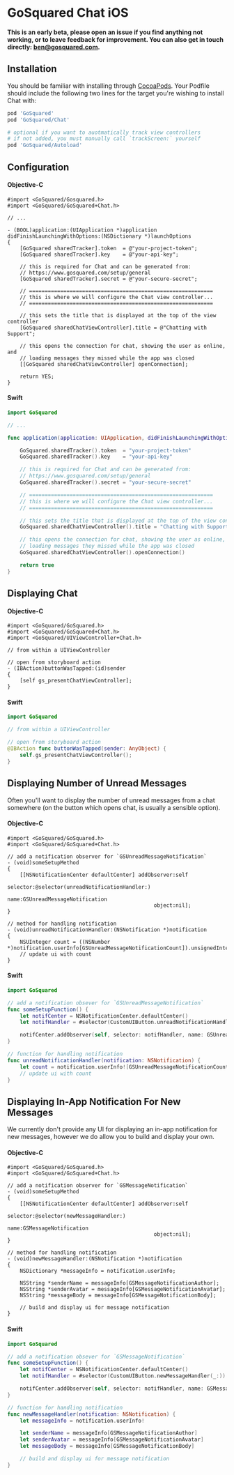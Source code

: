 # GoSquared Chat iOS

**This is an early beta, please open an issue if you find anything not working, or to leave feedback for improvement. You can also get in touch directly: <ben@gosquared.com>.**

## Installation

You should be familiar with installing through [CocoaPods](https://cocoapods.org/). Your Podfile should include the following two lines for the target you're wishing to install Chat with:

```ruby
pod 'GoSquared'
pod 'GoSquared/Chat'

# optional if you want to auotmatically track view controllers
# if not added, you must manually call `trackScreen:` yourself
pod 'GoSquared/Autoload'
```

## Configuration

#### Objective-C

```objc
#import <GoSquared/Gosquared.h>
#import <GoSquared/GoSquared+Chat.h>

// ...

- (BOOL)application:(UIApplication *)application didFinishLaunchingWithOptions:(NSDictionary *)launchOptions
{
    [GoSquared sharedTracker].token  = @"your-project-token";
    [GoSquared sharedTracker].key    = @"your-api-key";

    // this is required for Chat and can be generated from:
    // https://www.gosquared.com/setup/general
    [GoSquared sharedTracker].secret = @"your-secure-secret";

    // ===========================================================
    // this is where we will configure the Chat view controller...
    // ===========================================================

    // this sets the title that is displayed at the top of the view controller
    [GoSquared sharedChatViewController].title = @"Chatting with Support";

    // this opens the connection for chat, showing the user as online, and
    // loading messages they missed while the app was closed
    [[GoSquared sharedChatViewController] openConnection];

    return YES;
}
```

#### Swift

```swift
import GoSquared

// ...

func application(application: UIApplication, didFinishLaunchingWithOptions launchOptions: [NSObject: AnyObject]?) -> Bool {

    GoSquared.sharedTracker().token  = "your-project-token"
    GoSquared.sharedTracker().key    = "your-api-key"

    // this is required for Chat and can be generated from:
    // https://www.gosquared.com/setup/general
    GoSquared.sharedTracker().secret = "your-secure-secret"

    // ===========================================================
    // this is where we will configure the Chat view controller...
    // ===========================================================

    // this sets the title that is displayed at the top of the view controller
    GoSquared.sharedChatViewController().title = "Chatting with Support"

    // this opens the connection for chat, showing the user as online, and
    // loading messages they missed while the app was closed
    GoSquared.sharedChatViewController().openConnection()

    return true
}
```

## Displaying Chat

#### Objective-C

```objc
#import <GoSquared/GoSquared.h>
#import <GoSquared/GoSquared+Chat.h>
#import <GoSquared/UIViewController+Chat.h>

// from within a UIViewController

// open from storyboard action
- (IBAction)buttonWasTapped:(id)sender
{
    [self gs_presentChatViewController];
}

```

#### Swift

```swift
import GoSquared

// from within a UIViewController

// open from storyboard action
@IBAction func buttonWasTapped(sender: AnyObject) {
    self.gs_presentChatViewController();
}
```

## Displaying Number of Unread Messages

Often you'll want to display the number of unread messages from a chat somewhere (on the button which opens chat, is usually a sensible option).

#### Objective-C

```objc
#import <GoSquared/GoSquared.h>
#import <GoSquared/GoSquared+Chat.h>

// add a notification observer for `GSUnreadMessageNotification`
- (void)someSetupMethod
{
    [[NSNotificationCenter defaultCenter] addObserver:self
                                             selector:@selector(unreadNotificationHandler:)
                                                 name:GSUnreadMessageNotification
                                               object:nil];
}

// method for handling notification
- (void)unreadNotificationHandler:(NSNotification *)notification
{
    NSUInteger count = ((NSNumber *)notification.userInfo[GSUnreadMessageNotificationCount]).unsignedIntegerValue;
    // update ui with count
}
```

#### Swift

```swift
import GoSquared

// add a notification obsever for `GSUnreadMessageNotification`
func someSetupFunction() {
    let notifCenter = NSNotificationCenter.defaultCenter()
    let notifHandler = #selector(CustomUIButton.unreadNotificationHandler(_:))

    notifCenter.addObserver(self, selector: notifHandler, name: GSUnreadMessageNotification, object:nil)
}

// function for handling notification
func unreadNotificationHandler(notification: NSNotification) {
    let count = notification.userInfo![GSUnreadMessageNotificationCount]
    // update ui with count
}

```

## Displaying In-App Notification For New Messages

We currently don't provide any UI for displaying an in-app notification for new messages, however we do allow you to build and display your own.

#### Objective-C

```objc
#import <GoSquared/GoSquared.h>
#import <GoSquared/GoSquared+Chat.h>

// add a notification observer for `GSMessageNotification`
- (void)someSetupMethod
{
    [[NSNotificationCenter defaultCenter] addObserver:self
                                             selector:@selector(newMessageHandler:)
                                                 name:GSMessageNotification
                                               object:nil];
}

// method for handling notification
- (void)newMessageHandler:(NSNotification *)notification
{
    NSDictionary *messageInfo = notification.userInfo;

    NSString *senderName = messageInfo[GSMessageNotificationAuthor];
    NSString *senderAvatar = messageInfo[GSMessageNotificationAvatar];
    NSString *messageBody = messageInfo[GSMessageNotificationBody];

    // build and display ui for message notification
}
```

#### Swift

```swift
import GoSquared

// add a notification obsever for `GSMessageNotification`
func someSetupFunction() {
    let notifCenter = NSNotificationCenter.defaultCenter()
    let notifHandler = #selector(CustomUIButton.newMessageHandler(_:))

    notifCenter.addObserver(self, selector: notifHandler, name: GSMessageNotification, object:nil)
}

// function for handling notification
func newMessageHandler(notification: NSNotification) {
    let messageInfo = notification.userInfo!

    let senderName = messageInfo[GSMessageNotificationAuthor]
    let senderAvatar = messageInfo[GSMessageNotificationAvatar]
    let messageBody = messageInfo[GSMessageNotificationBody]

    // build and display ui for message notification
}

```
